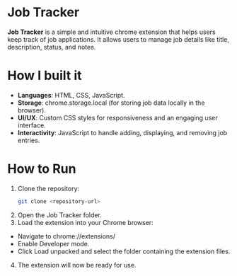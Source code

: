 # Job Tracker

**Job Tracker** is a simple and intuitive chrome extension that helps users keep track of job applications. It allows users to manage job details like title, description, status, and notes.

# How I built it

- **Languages**: HTML, CSS, JavaScript.
- **Storage**: chrome.storage.local (for storing job data locally in the browser).
- **UI/UX**: Custom CSS styles for responsiveness and an engaging user interface.
- **Interactivity**: JavaScript to handle adding, displaying, and removing job entries.

# How to Run

1. Clone the repository:
   ```bash
   git clone <repository-url>
2. Open the Job Tracker folder.
3. Load the extension into your Chrome browser:
- Navigate to chrome://extensions/
- Enable Developer mode.
- Click Load unpacked and select the folder containing the extension files.
4. The extension will now be ready for use.
